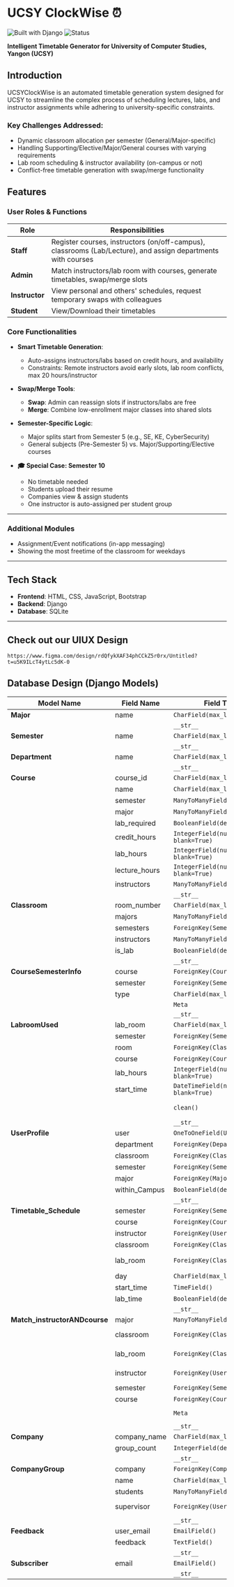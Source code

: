 # UCSY ClockWise ⏰

![Built with Django](https://img.shields.io/badge/Built%20With-Django-092E20?style=for-the-badge&logo=django&logoColor=white)
![Status](https://img.shields.io/badge/Project-In_Development-yellow?style=for-the-badge)


**Intelligent Timetable Generator for University of Computer Studies, Yangon (UCSY)**  

## Introduction  
UCSYClockWise is an automated timetable generation system designed for UCSY to streamline the complex process of scheduling lectures, labs, and instructor assignments while adhering to university-specific constraints.

### Key Challenges Addressed:
- Dynamic classroom allocation per semester (General/Major-specific)
- Handling Supporting/Elective/Major/General courses with varying requirements
- Lab room scheduling & instructor availability (on-campus or not)
- Conflict-free timetable generation with swap/merge functionality

## Features

### User Roles & Functions
| **Role** | Responsibilities |
|------|------------------|
| **Staff** | Register courses, instructors (on/off-campus), classrooms (Lab/Lecture), and assign departments with courses |
| **Admin** | Match instructors/lab room with courses, generate timetables, swap/merge slots |
| **Instructor** | View personal and others' schedules, request temporary swaps with colleagues |
| **Student** | View/Download their timetables |

### Core Functionalities
- **Smart Timetable Generation**:
  - Auto-assigns instructors/labs based on credit hours, and availability
  - Constraints: Remote instructors avoid early slots, lab room conflicts, max 20 hours/instructor
- **Swap/Merge Tools**:
  - **Swap**: Admin can reassign slots if instructors/labs are free
  - **Merge**: Combine low-enrollment major classes into shared slots
- **Semester-Specific Logic**:
  - Major splits start from Semester 5 (e.g., SE, KE, CyberSecurity)
  - General subjects (Pre-Semester 5) vs. Major/Supporting/Elective courses

- **🎓 Special Case: Semester 10**
  - No timetable needed
  - Students upload their resume
  - Companies view & assign students
  - One instructor is auto-assigned per student group

---

### Additional Modules 
- Assignment/Event notifications (in-app messaging)
- Showing the most freetime of the classroom for weekdays
---

## Tech Stack
- **Frontend**: HTML, CSS, JavaScript, Bootstrap
- **Backend**: Django
- **Database**: SQLite

---

## Check out our UIUX Design 
```
https://www.figma.com/design/rdQfykXAF34phCCkZ5r0rx/Untitled?t=u5K9ILcT4ytLc5dK-0
```

## Database Design (Django Models)

| Model Name                     | Field Name     | Field Type                             | Options/Relations                                                                   |
| ------------------------------ | -------------- | -------------------------------------- | ----------------------------------------------------------------------------------- |
| **Major**                      | name           | `CharField(max_length=100)`            |                                                                                     |
|                                |                | `__str__`                              | `self.name`                                                                         |
| **Semester**                   | name           | `CharField(max_length=10)`             | `unique=True`                                                                       |
|                                |                | `__str__`                              | `self.name`                                                                         |
| **Department**                 | name           | `CharField(max_length=100)`            |                                                                                     |
|                                |                | `__str__`                              | `self.name`                                                                         |
| **Course**                     | course\_id     | `CharField(max_length=10)`             | `unique=True`                                                                       |
|                                | name           | `CharField(max_length=150)`            |                                                                                     |
|                                | semester       | `ManyToManyField(Semester)`            | `blank=True`                                                                        |
|                                | major          | `ManyToManyField(Major)`               | `blank=True`                                                                        |
|                                | lab\_required  | `BooleanField(default=False)`          |                                                                                     |
|                                | credit\_hours  | `IntegerField(null=True, blank=True)`  |                                                                                     |
|                                | lab\_hours     | `IntegerField(null=True, blank=True)`  |                                                                                     |
|                                | lecture\_hours | `IntegerField(null=True, blank=True)`  |                                                                                     |
|                                | instructors    | `ManyToManyField(User)`                | `blank=True`                                                                        |
|                                |                | `__str__`                              | `f"{course_id} ({name})"`                                                           |
| **Classroom**                  | room\_number   | `CharField(max_length=15)`             | `unique=True`                                                                       |
|                                | majors         | `ManyToManyField(Major)`               | `blank=True`                                                                        |
|                                | semesters      | `ForeignKey(Semester)`                 | `null=True`, `blank=True`, `on_delete=CASCADE`                                      |
|                                | instructors    | `ManyToManyField(User)`                | `blank=True`                                                                        |
|                                | is\_lab        | `BooleanField(default=False)`          |                                                                                     |
|                                |                | `__str__`                              | `room_number + major names`                                                         |
| **CourseSemesterInfo**         | course         | `ForeignKey(Course)`                   | `on_delete=CASCADE`                                                                 |
|                                | semester       | `ForeignKey(Semester)`                 | `on_delete=CASCADE`                                                                 |
|                                | type           | `CharField(max_length=15)`             | `choices=course_type`, `default='general'`                                          |
|                                |                | `Meta`                                 | `unique_together = ('course', 'semester')`                                          |
|                                |                | `__str__`                              | `"course in semester as type"`                                                      |
| **LabroomUsed**                | lab\_room      | `CharField(max_length=15)`             |                                                                                     |
|                                | semester       | `ForeignKey(Semester)`                 | `null=True`, `blank=True`, `on_delete=CASCADE`                                      |
|                                | room           | `ForeignKey(Classroom)`                | `null=True`, `blank=True`, `on_delete=CASCADE`                                      |
|                                | course         | `ForeignKey(Course)`                   | `null=True`, `blank=True`, `on_delete=CASCADE`                                      |
|                                | lab\_hours     | `IntegerField(null=True, blank=True)`  |                                                                                     |
|                                | start\_time    | `DateTimeField(null=True, blank=True)` |                                                                                     |
|                                |                | `clean()`                              | Ensures unique lab assignment per course, room, and semester                        |
|                                |                | `__str__`                              | `lab_room`                                                                          |
| **UserProfile**                | user           | `OneToOneField(User)`                  | `on_delete=CASCADE`                                                                 |
|                                | department     | `ForeignKey(Department)`               | `null=True`, `blank=True`, `on_delete=SET_NULL`                                     |
|                                | classroom      | `ForeignKey(Classroom)`                | `null=True`, `blank=True`, `on_delete=SET_NULL`                                     |
|                                | semester       | `ForeignKey(Semester)`                 | `null=True`, `blank=True`, `on_delete=SET_NULL`                                     |
|                                | major          | `ForeignKey(Major)`                    | `null=True`, `blank=True`, `on_delete=SET_NULL`                                     |
|                                | within\_Campus | `BooleanField(default=False)`          |                                                                                     |
|                                |                | `__str__`                              | `user - department`                                                                 |
| **Timetable\_Schedule**        | semester       | `ForeignKey(Semester)`                 | `on_delete=CASCADE`                                                                 |
|                                | course         | `ForeignKey(Course)`                   | `null=True`, `blank=True`, `on_delete=CASCADE`                                      |
|                                | instructor     | `ForeignKey(User)`                     | `null=True`, `blank=True`, `on_delete=CASCADE`                                      |
|                                | classroom      | `ForeignKey(Classroom)`                | `related_name='main_class'`, `on_delete=CASCADE`                                    |
|                                | lab\_room      | `ForeignKey(Classroom)`                | `related_name='lab_matches'`, `null=True`, `blank=True`, `on_delete=CASCADE`        |
|                                | day            | `CharField(max_length=10)`             |                                                                                     |
|                                | start\_time    | `TimeField()`                          |                                                                                     |
|                                | lab\_time      | `BooleanField(default=False)`          |                                                                                     |
|                                |                | `__str__`                              | `"course (day - start_time)"`                                                       |
| **Match\_instructorANDcourse** | major          | `ManyToManyField(Major)`               | `blank=True`                                                                        |
|                                | classroom      | `ForeignKey(Classroom)`                | `related_name='main_class_matches'`, `on_delete=CASCADE`                            |
|                                | lab\_room      | `ForeignKey(Classroom)`                | `related_name='lab_class_matches'`, `null=True`, `blank=True`, `on_delete=CASCADE`  |
|                                | instructor     | `ForeignKey(User)`                     | `limit_choices_to={"groups__name": "Instructor"}`, `null=True`, `blank=True`        |
|                                | semester       | `ForeignKey(Semester)`                 | `on_delete=CASCADE`                                                                 |
|                                | course         | `ForeignKey(Course)`                   | `on_delete=CASCADE`                                                                 |
|                                |                | `Meta`                                 | `unique_together=('classroom','instructor','course','semester')`                    |
|                                |                | `__str__`                              | `"classroom - course by instructor (semester)"`                                     |
| **Company**                    | company\_name  | `CharField(max_length=100)`            |                                                                                     |
|                                | group\_count   | `IntegerField(default=0)`              |                                                                                     |
|                                |                | `__str__`                              | `company_name`                                                                      |
| **CompanyGroup**               | company        | `ForeignKey(Company)`                  | `on_delete=SET_NULL`, `null=True`, `blank=True`                                     |
|                                | name           | `CharField(max_length=50)`             |                                                                                     |
|                                | students       | `ManyToManyField(User)`                | `blank=True`, `related_name='student_groups'`                                       |
|                                | supervisor     | `ForeignKey(User)`                     | `on_delete=SET_NULL`, `null=True`, `blank=True`, `related_name='supervisor_groups'` |
|                                |                | `__str__`                              | `"name - company supervised by supervisor"`                                         |
| **Feedback**                   | user\_email    | `EmailField()`                         |                                                                                     |
|                                | feedback       | `TextField()`                          |                                                                                     |
|                                |                | `__str__`                              | `user_email`                                                                        |
| **Subscriber**                 | email          | `EmailField()`                         |                                                                                     |
|                                |                | `__str__`                              | `email`                                                                             |


